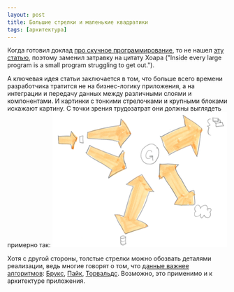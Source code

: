 ```yaml
---
layout: post
title: Большие стрелки и маленькие квадратики
tags: [архитектура]
---
```

Когда готовил доклад [про скучное программирование](https://ov7a.github.io/2019/10/30/npio-2019.html), то не нашел [эту статью](http://wordaligned.org/articles/distorted-software), поэтому заменил затравку на цитату Хоара ("Inside every large program is a small program struggling to get out.").

А ключевая идея статьи заключается в том, что больше всего времени разработчика тратится не на бизнес-логику приложения, а на интеграции и передачу данных между различными слоями и компонентами. И картинки с тонкими стрелочками и крупными блоками искажают картину. С точки зрения трудозатрат они должны выглядеть примерно так:
![](/assets/images/distorted-application.png)

Хотя с другой стороны, толстые стрелки можно обозвать деталями реализации, ведь многие говорят о том, что [данные важнее алгоритмов](https://theartofmachinery.com/2019/06/30/data_still_dominates.html): [Брукс](https://www.azquotes.com/quote/747955), [Пайк](http://doc.cat-v.org/bell_labs/pikestyle), [Торвальдс](https://lwn.net/Articles/193245/). Возможно, это применимо и к архитектуре приложения.

